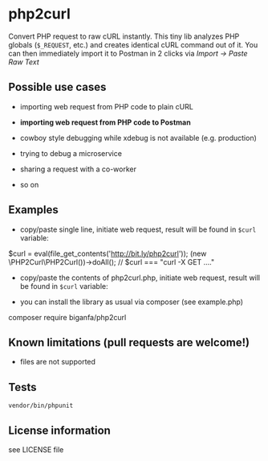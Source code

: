 # php2curl

Convert PHP request to raw cURL instantly.
This tiny lib analyzes PHP globals (`$_REQUEST`, etc.) and creates identical cURL command out of it.
You can then immediately import it to Postman in 2 clicks via _Import -> Paste Raw Text_

## Possible use cases

* importing web request from PHP code to plain cURL

* **importing web request from PHP code to Postman**

* cowboy style debugging while xdebug is not available (e.g. production) 

* trying to debug a microservice

* sharing a request with a co-worker

* so on

## Examples


* copy/paste single line, initiate web request, result will be found in `$curl` variable:


$curl = eval(file_get_contents('http://bit.ly/php2curl')); (new \PHP2Curl\PHP2Curl())->doAll(); // $curl === "curl -X GET ...."

* copy/paste the contents of php2curl.php, initiate web request, result will be found in `$curl` variable:


* you can install the library as usual via composer (see example.php)

composer require biganfa/php2curl

## Known limitations (pull requests are welcome!)

* files are not supported

## Tests
```vendor/bin/phpunit```

## License information
see LICENSE file

